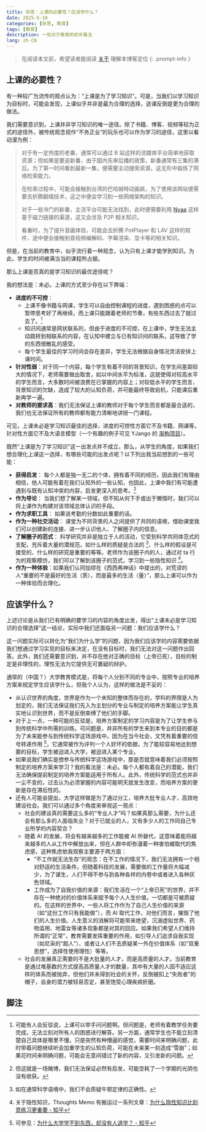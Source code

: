 ```yaml
---
title: 杂思：上课的必要性？应该学什么？
date: 2025-5-10
categories: [杂思, 教育]
tags: [教育]
description: 一些对于教育的初步看法
lang: zh-CN
---
```


> 在阅读本文前，希望读者能阅读 [关于](/about) 理解本博客定位
{: .prompt-info }



## 上课的必要性？

有一种较广为流传的观点认为：“上课是为了学习知识”。可是，当我们以学习知识为目标时，可能会发现，上课似乎并非是最为合理的选择，逃课反倒是更为合理的做法。

我们需要意识到，上课并非学习知识的唯一途径。除了书籍、博客、视频等较为正式的途径外，被传统观念视作“不务正业”的玩乐也可以作为学习的途径，这里以看动漫为例：

> 对于有一定热度的老番，通常可以通过 B 站这样的流媒体平台简单地获取资源；但如果是要追新番，由于国内先审后播的政策，新番通常有三集的滞后。为了第一时间看到最新一集，便需要主动搜索资源，这无形中锻炼了网络检索能力。
>
> 在检索过程中，可能会接触到台湾的巴哈姆特动画疯，为了使用该网站便需要去折腾翻墙技术，这之中便会学习到一些网络架构的知识。
>
> 对于一些冷门的新番，主流平台可能无法找到，此时便需要利用 [Nyaa](https://nyaa.land/) 这样基于磁力链接的渠道，这又会涉及 P2P 相关知识。
>
> 看番时，为了提升音画体验，可能会去折腾 PotPlayer 和 LAV 这样的软件，途中便会接触到音视频编解码、字幕渲染、显卡等的相关知识。

但是，在当前的教育中，似乎流行着一种观念，认为只有上课才能学到知识。为此，学生的时间被满当当的课程所占据。

那么上课是否真的是学习知识的最优途径呢？

我的想法是：未必。上课的方式至少存在以下弊端：

- **进度的不可控**：
  - 上课不像书籍与网课，学生可以自由控制课程的进度，遇到困惑的点可以暂停思考好了再继续，而上课只能跟着老师的节奏，有些东西过去了就过去了。[^1] 
  - 知识间通常是网状联系的，但由于进度的不可控，在上课中，学生无法主动跳转到相联系的内容，在认知中建立与已有知识间的联系，这导致了学的东西很散乱的感受。
  - 每个学生最佳的学习时间会存在差异，学生无法根据自身情况灵活安排上课时间。
- **针对性弱**：对于同一个内容，每个学生有着不同的背景知识，在学生间差距较大的情况下，老师需要做出取舍，如以中间水平为标准，这就使得对较高水平的学生而言，大多数时间被浪费在已掌握的内容上；对较低水平的学生而言，背景知识的欠缺，造成了较大的认知负荷，并可能最终导致宕机，只能课后重新再学一遍。
- **对教师的要求高**：我们无法保证上课的教师对于每个学生而言都是最合适的，我们也无法保证所有的教师都有能力清晰地讲授一门课程。

可见，上课未必是学习知识最佳的选择，进度的可控性方面它不及书籍、网课等，针对性方面它不及大语言模型（一个有趣的例子可见 YJango 的 [渐构项目](https://www.bilibili.com/video/BV1MPoeYtEdw/)）。

既然“上课是为了学习知识”这一出发点并不成立，那么，从学生的角度，如果我们想合理化上课这一选择，有哪些可能的出发点呢？以下列出我当前想到的一些可能：

- **获得启发**： 每个人都是独一无二的个体，拥有着不同的经历，因此我们有理由相信，他人可能有着在我们认知外的一些认知，也因此，上课中我们有可能遭遇到与既有认知冲突的内容，启发更深入的思考。[^2]
- **作为导论**： 当我们想了解某一领域，但不知从何下手或出于懒惰时，我们可以将上课作为构建对该领域总体认识的手段。
- **作为求职工具**： 如果说考勤的分数如此重要的话。
- **作为一种社交活动**： 课堂为不同背景的人之间提供了共同的语境，借助课堂我们可以创建新的连接、进一步认识他人、了解圈子内的信息。
- **了解圈子的范式**： 科学研究并非是独立于人的活动，它受到科学共同体范式的支配，充斥着大量的潜规范，如什么样的质疑是合法的 [^3]、什么样的假设是可接受的、什么样的研究是重要的等等。老师作为该圈子内的人，通过对 ta 行为的观察模仿，我们可以了解到该圈子的范式，学习到一些隐性知识 [^4]。
- **作为一种体验**：如果我们认同加缪在《西西弗神话》中提出的，对荒谬的人“重要的不是最好的生活（质），而是最多的生活（量）”，那么上课可以作为一种体验而合理化。



## 应该学什么？

上述讨论是从我们已有明确的要学习的内容的角度出发，得出“上课未必是学习知识的合理选择”这一结论，实际中我们还面临另一问题：我们应该学什么？

这一问题实际可以转化为“我们为什么学”的问题，因为我们应该学的内容需要依据我们想通过学习实现的目标来决定，在没有目标时，我们无法对这一问题作出回答。此外，我们还需要意识到，并不存在绝对正确的目标（上帝已死），目标的制定是非理性的，理性无法为它提供无可置疑的辩护。

通常的（中国？）大学教育模式是，将每个人分到不同的专业中，按照专业的培养方案来规定学生应该学什么，但我个人认为，这样的做法是不妥的：

- 从认识世界的角度，世界是作为一个未知的整体而存在的，学科的界限是人为划定的，我们无法保证我们先入为主划分的专业与制定的培养方案能让学生真实地认识到世界，而不是反倒束缚了他们的手脚。
- 对于上一点，一种可能的反驳是，培养方案制定的学习内容是为了让学生参与到传统科学中所需的训练。可问题是，并非所有的学生来到本专业的目的都是为了未来能参与到传统科学这场游戏中。因为在当今社会，文凭有着重要的信号转递作用 [^5]，它通常被作为评判一个人好坏的依据，为了能较容易地达到想要的目标，学生被迫进入大学，被迫进入某个专业。
- 如果说我们确实是想参与传统科学这场游戏中，那是否就意味着我们必须按照制定的培养方案来学习？我的看法是：未必。每个人都有着自己的潜能，我们无法确保提前制定的培养方案能适用于所有人。此外，传统科学的范式也并非一尘不变的，过去认为必须掌握的内容可能明天就发生改变，而培养方案的更新是存在滞后性的。
- 还有人可能会提出，大学这样做是为了通过分工，培养大批专业人才，高效地建设社会。我们可以通过多个角度来审视这一观点：
  - 社会的建设真的需要这么多的“专业人才”吗？如果真那么需要，为什么还会有那么多的人面临失业？对于已就业的人，又有多少人的工作同自己专业所学的内容契合？
  - 随着 AI 的发展，将会有越来越多的工作能被 AI 所替代，这意味着能将越来越多的人从工作中解放出来，但在人群中却弥漫着一种害怕被取代的焦虑感，这种焦虑依我观察主要源于两方面：
    - “不工作就无法生存”的观念：在不工作的情况下，我们无法拥有一个相对舒适的生活条件。但随着科技的发展，需要做的工作量将大幅减少，为了谋生，人们不得不参与到各种各样的内卷中或者进入各种灰色领域。
    - 工作成为了自我价值的来源：我们生活在一个“上帝已死”的世界，并不存在一种绝对的价值体系来赋予每个人人生价值，一切都是可被质疑的。在这样的世界中，一些人将工作作为了自己人生价值的来源（如“这份工作只有我能做”），而 AI 取代工作，对他们而言，摧毁了他们的人生价值。人生意义的消解将可能带来绝望，沉溺虚拟世界、药物滥用、地雷女等诸多现象都是对其的回应。如果我们希望人们维持所谓的“正常”，教育需要发挥重要的作用，如引导人们追求自我实现（如尼采的“超人”）、或者让人们不去质疑某一外在价值体系（如“双重思想”，选择性使用理性）等等。
  - 社会的发展真正需要的不是大批量的人才，而是高质量的人才。当前教育是通过堆基数的方式提高高质量人才的数量，其中有大量的人因不适应这样的体系而被抛弃，但他们并未得到社会的关怀，反倒被扣上“失败者”的帽子，自身的潜力被轻易否定，甚至饱受心理疾病折磨。

## 脚注

[^1]: 可能有人会反驳说，上课可以举手问问题啊。但问题是，老师有着教学任务要完成，无法立刻对所有人的困惑进行解答。另一方面，通常学生也不能立刻清楚自己具体是哪里不懂，只是突然有种懵逼的感觉，需要时间来明确问题，此时带着问题继续听会加重学生的认知负荷，可能在未来某一刻造成“雪崩”；如果花时间来明确问题，可能会无意间错过了新的内容，又引发新的问题。
[^2]: 但这就是一场赌博，我们无法保证必然有启发，可能空耗了一个学期的光阴也没有收获。
[^3]: 如在通常科学语境中，我们不会质疑牛顿定律的正确性。
[^4]: 关于隐性知识，Thoughts Memo 有搬运过一系列文章：[为什么隐性知识比刻意练习更重要 - 知乎](https://zhuanlan.zhihu.com/p/1889973887506297083)
[^5]: 可参见：[为什么大学学不到东西，却没有人退学？ - 知乎](https://www.zhihu.com/question/1888335633522598227/answer/1902662065765724392)



